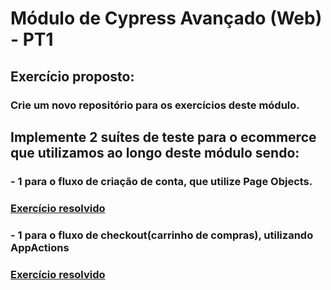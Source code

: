 # Módulo de Cypress Avançado (Web) - PT1

## Exercício proposto:

### Crie um novo repositório para os exercícios deste módulo.
## Implemente 2 suítes de teste para o ecommerce que utilizamos ao longo deste módulo sendo:
### - 1 para o fluxo de criação de conta, que utilize Page Objects.
### [Exercício resolvido](https://github.com/renanslopes/ebac_engenheiro_qualidade_software/blob/main/Modulo_22_Cypress_Avancado_pt01/cypress/e2e/ExercicioPageObjects.cy.js)
### - 1 para o fluxo de checkout(carrinho de compras), utilizando AppActions
### [Exercício resolvido](https://github.com/renanslopes/ebac_engenheiro_qualidade_software/blob/main/Modulo_22_Cypress_Avancado_pt01/cypress/e2e/ExercicioAppActions.cy.js)

